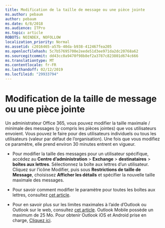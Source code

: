 ```yaml
---
title: Modification de la taille de message ou une pièce jointe
ms.author: pebaum
author: pebaum
ms.date: 6/8/2018
ms.audience: ITPro
ms.topic: article
ROBOTS: NOINDEX, NOFOLLOW
localization_priority: Normal
ms.assetid: c2016465-a57b-40da-b938-412467fea205
ms.openlocfilehash: 5c7b57695700e2eede51d3ee971da2dc20768a62
ms.sourcegitcommit: dd43cc0a9470f98b8ef2a3787c823801d674c666
ms.translationtype: MT
ms.contentlocale: fr-FR
ms.lasthandoff: 02/12/2019
ms.locfileid: "29933794"
---
```

# <a name="changing-message-or-attachment-size"></a>Modification de la taille de message ou une pièce jointe

Un administrateur Office 365, vous pouvez modifier la taille maximale / minimale des messages (y compris les pièces jointes) que vos utilisateurs envoient. Vous pouvez le faire pour des utilisateurs individuels ou tous les utilisateurs (valeur par défaut de l’organisation). Une fois que vous modifiez ce paramètre, elle prend environ 30 minutes entrent en vigueur.
  
- Pour modifier la taille des messages pour un utilisateur spécifique, accédez au **Centre d’administration** \> **Exchange** \> **destinataires** \> **boîtes aux lettres**. Sélectionnez la boîte aux lettres d’un utilisateur. Cliquez sur l’icône Modifier, puis sous **Restrictions de taille de Message**, choisissez **Afficher les détails** et spécifier la nouvelle taille maximale des messages. 
    
- Pour savoir comment modifier le paramètre pour toutes les boîtes aux lettres, consultez [cet article](https://www.microsoft.com/microsoft-365/blog/2015/04/15/office-365-now-supports-larger-email-messages-up-to-150-mb/).
    
- Pour en savoir plus sur les limites maximales à l’aide d’Outlook ou Outlook sur le web, consultez [cet article](https://technet.microsoft.com/library/exchange-online-limits.aspx#MessageLimits). Outlook Mobile possède un maximum de 25 Mo. Pour obtenir Outlook iOS et Android prise en charge, [Cliquez ici](https://support.office.com/article/Get-in-app-help-for-Outlook-for-iOS-and-Android-218a22d1-9fa5-4889-b689-de1c63493243).
    

